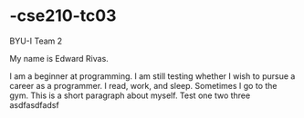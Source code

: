 # -cse210-tc03
BYU-I Team 2

My name is Edward Rivas.

I am a beginner at programming. I am still testing whether I wish to pursue a career as a programmer.
I read, work, and sleep. Sometimes I go to the gym. This is a short paragraph about myself.
Test one two three
asdfasdfadsf